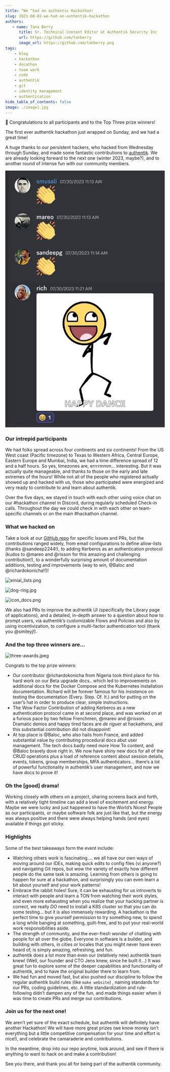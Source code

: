 ```yaml
---
title: “We “had an authentic Hackathon!
slug: 2023-08-02-we-had-an-authentik-hackathon
authors:
   - name: Tana Berry
      title: Sr. Technical Content Editor at Authentik Security Inc
      url: https://github.com/tanberry
      image_url: https://github.com/tanberry.png
tags:
    - blog
    - hackathon
    - docathon
    - team work
    - code
    - authentik
    - git
    - identity management
    - authentication
hide_table_of_contents: false
image: ./image1.jpg
---
```


<aside>
🎉 Congratulations to all participants and to the Top Three prize winners!

</aside>

The first ever authentik hackathon just wrapped on Sunday, and we had a great time!

A huge thanks to our persistent hackers, who hacked from Wednesday through Sunday, and made some fantastic contributions to [authentik](https://goauthentik.io/). We are already looking forward to the next one (winter 2023, maybe?), and to another round of intense fun with our community members.

![](./image1.jpg)

<!--truncate-->

### Our intrepid participants

We had folks spread across four continents and six continents! From the US West coast (Pacific timezone) to Texas to Western Africa, Central Europe, Eastern Europe and Mumbai, India, we had a time difference spread of 12 and a half hours. So yes, timezones are, errrrmmm… interesting. But it was actually quite manageable, and thanks to those on the early and late extremes of the hours! While not all of the people who registered actually showed up and hacked with us, those who participated were energized and very ready to contribute to and learn about authentik.

Over the five days, we stayed in touch with each other using voice chat on our #hackathon channel in Discord, during regularly scheduled Check-in calls. Throughout the day we could check in with each other on team-specific channels or on the main #hackathon channel.

### What we hacked on

Take a look at our [GitHub repo](https://github.com/goauthentik/authentik) for specific Issues and PRs, but the contributions ranged widely, from email configurations to define allow-lists (thanks @sandeep2244!), to adding Kerberos as an authentication protocol (kudos to @mareo and @risson for this amazing and challenging contribution!), to a wonderfully surprising amount of documentation additions, testing and improvements (way to win, @Baloc and @richardokonicha!!)!

![emial_lists.png](https://s3-us-west-2.amazonaws.com/secure.notion-static.com/9b37144d-fdec-4d0c-a71e-174e05bc39cd/emial_lists.png)

![dog-ring.jpg](https://s3-us-west-2.amazonaws.com/secure.notion-static.com/d0324ab6-da74-458f-9f58-1d4ef6af9fe4/dog-ring.jpg)

![icon_docs.png](https://s3-us-west-2.amazonaws.com/secure.notion-static.com/1167f708-337a-4839-b128-0556e4017001/icon_docs.png)

We also had PRs to improve the authentik UI (specifically the Library page of applications), and a detailed, in-depth answer to a question about how to prompt users, via authentik’s customizable Flows and Policies and also by using incentivization, to configure a multi-factor authentication tool (thank you @smileyj!).

### And the top three winners are…

![three-awards.jpeg](https://s3-us-west-2.amazonaws.com/secure.notion-static.com/17a4dd00-2f0f-4095-beea-4f4afe0a9da3/three-awards.jpeg)

Congrats to the top prize winners:

- Our contributor @richardokonicha from Nigeria took third place for his hard work on our Beta upgrade docs.. which led to improvements on additional docs for the  Docker Compose and the Kubernetes installation documentation. Richard will be forever famous for his insistence on testing the documentation (Every. Step. Of. It.) and for putting on the user’s hat in order to produce clear, simple instructions.
- The Wow Factor Contribution of adding Kerberos as a new authentication protocol came in at second place, and was worked on at a furious pace by two fellow Frenchmen, @mareo and @risson. Dramatic demos and happy tired faces are *de riguer* at hackathons, and this substantial contribution did not disappoint!
- At top place is @Baloc, who also hails from France, and added substantial value by contributing procedural docs abut user management. The tech docs badly need more How To content, and @Baloc bravely dove right in. We now have shiny new docs for all of the CRUD operations plus a load of reference content about session details, events, tokens, group memberships, MFA authenticators… there’s a lot of powerful functionality in authentik’s user management, and now we have docs to prove it!

### Oh the [good] drama!

Working closely with others on a project, sharing screens back and forth, with a relatively tight timeline can add a level of excitement and energy. Maybe we were lucky and just happened to have the World’s Nicest People as our participants, or maybe software folk are just like that, but the energy was always positive and there were always helping hands (and eyes) available if things got sticky.

### Highlights

Some of the best takeaways form the event include:

- Watching others work is fascinating…. we all have our own ways of moving around our IDEs, making quick edits to config files (vi anyone?) and navigating Git repos, but wow the variety of exactly how different people do the same task is amazing. Learning from others is going to happen for sure at a hackathon, and surprisingly you can even learn a bit about yourself and your work patterns!
- Embrace the rabbit holes! Sure, it can be exhausting for us introverts to interact with people and learn a TON from watching their work styles, and even more exhausting when you realize that your hacking partner is correct, we really *DO* need to install a K8S cluster so that you can do some testing… but it is also immensely rewarding. A hackathon is the perfect time to give yourself permission to try something new, to spend a long while banging at something, guilt-free, and to put your real-world work responsibilities aside.
- The strength of community, and the ever-fresh wonder of chatting with people for all over the globe. Everyone in software is a builder, and building with others, in cities or locales that you might never have even heard of, is simply amazing, refreshing, and fun.
- authentik does a lot more than even our (relatively new) authentik team knew! (Well, our founder and CTO Jens knew, since he built it…) It was great fun to explore some of the deeper capabilities and functionality of authentik, and to have the original builder there to learn from.
- We had fun and moved fast, but also pushed our discipline to follow the regular authentik  build rules (like `make website`) , naming standards for our PRs, coding guidelines, etc. A little standardization and rule-following didn’t dampen any of the fun, and made things easier when it was time to create PRs and merge our contributions.

### Join us for the next one!

We aren’t yet sure of the exact schedule, but authentik will definitely have another Hackathon! We will have more great prizes (we know money isn’t everything but a little competitive compensation for your time and effort is nice!), and celebrate the camaraderie and contributions.

In the meantime, drop into our repo anytime, look around, and see if there is anything to want to hack on and make a contribution!

See you there, and thank you all for being part of the authentik community.

